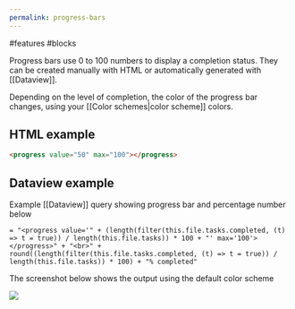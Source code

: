 ```yaml
---
permalink: progress-bars
---
```

#features #blocks

Progress bars use 0 to 100 numbers to display a completion status. They can be created manually with HTML or automatically generated with [[Dataview]].

Depending on the level of completion, the color of the progress bar changes, using your [[Color schemes|color scheme]] colors.

## HTML example

```html
<progress value="50" max="100"></progress>
```

## Dataview example

Example [[Dataview]] query showing progress bar and percentage number below

```
= "<progress value='" + (length(filter(this.file.tasks.completed, (t) => t = true)) / length(this.file.tasks)) * 100 + "' max='100'></progress>" + "<br>" + round((length(filter(this.file.tasks.completed, (t) => t = true)) / length(this.file.tasks)) * 100) + "% completed"
```

The screenshot below shows the output using the default color scheme

![](https://user-images.githubusercontent.com/10565871/150650747-72ad019f-3281-446e-9999-86ef7f4a5e38.png#outline)